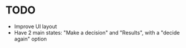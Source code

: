 # TODO

- Improve UI layout
- Have 2 main states: "Make a decision" and "Results", with a "decide again" option
